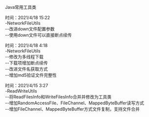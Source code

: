 Java常用工具类

时间：2021/4/18 15:22  
-NetworkFileUtils  
--改进down文件配置参数  
--使用down文件可以直接断点续传

时间：2021/4/18 4:18  
-NetworkFileUtils  
--修改为多线程下载  
--下载项增加断点续传  
--改进文件名获取方式  
--增加md5验证文件完整性

时间：2021/4/15 3:27  
-ReadWriteUtils  
--将ReadFilesInfo和WriteFilesInfo合并并修改为工具类  
--增加RandomAccessFile、FileChannel、MappedByteBuffer读写方式  
--增加FileChannel、MappedByteBuffer方式文件复制，支持文件合并  
